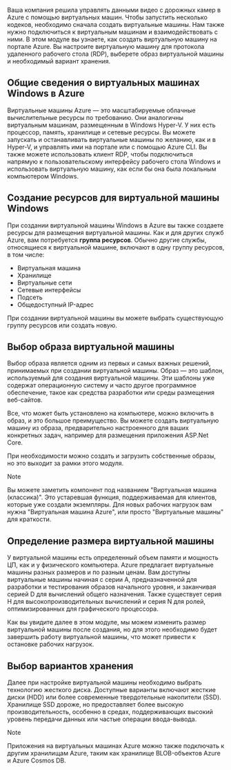 Ваша компания решила управлять данными видео с дорожных камер в Azure с помощью виртуальных машин. Чтобы запустить несколько кодеков, необходимо сначала создать виртуальные машины. Нам также нужно подключиться к виртуальным машинам и взаимодействовать с ними. В этом модуле вы узнаете, как создать виртуальную машину на портале Azure. Вы настроите виртуальную машину для протокола удаленного рабочего стола (RDP), выберете образ виртуальной машины и необходимый вариант хранения.

## <a name="introduction-to-windows-virtual-machines-in-azure"></a>Общие сведения о виртуальных машинах Windows в Azure

Виртуальные машины Azure — это масштабируемые облачные вычислительные ресурсы по требованию. Они аналогичны виртуальным машинам, размещенным в Windows Hyper-V. У них есть процессор, память, хранилище и сетевые ресурсы. Вы можете запускать и останавливать виртуальные машины по желанию, как и в Hyper-V, и управлять ими на портале или с помощью Azure CLI. Вы также можете использовать клиент RDP, чтобы подключиться напрямую к пользовательскому интерфейсу рабочего стола Windows и использовать виртуальную машину, как если бы она была локальным компьютером Windows.

## <a name="create-resources-for-a-windows-vm"></a>Создание ресурсов для виртуальной машины Windows

При создании виртуальной машины Windows в Azure вы также создаете ресурсы для размещения виртуальной машины. Как и для других служб Azure, вам потребуется **группа ресурсов**. Обычно другие службы, относящиеся к виртуальной машине, включают в одну группу ресурсов, в том числе:

* Виртуальная машина
* Хранилище
* Виртуальные сети 
* Сетевые интерфейсы
* Подсеть
* Общедоступный IP-адрес

При создании виртуальной машины вы можете выбрать существующую группу ресурсов или создать новую.

## <a name="choose-the-vm-image"></a>Выбор образа виртуальной машины

Выбор образа является одним из первых и самых важных решений, принимаемых при создании виртуальной машины. Образ — это шаблон, используемый для создания виртуальной машины. Эти шаблоны уже содержат операционную систему и часто другое программное обеспечение, такое как средства разработки или среды размещения веб-сайтов.

Все, что может быть установлено на компьютере, можно включить в образ, и это большое преимущество. Вы можете создать виртуальную машину из образа, предварительно настроенного для ваших конкретных задач, например для размещения приложения ASP.Net Core.

При необходимости можно создать и загрузить собственные образы, но это выходит за рамки этого модуля.

> [!Note] 
> Вы можете заметить компонент под названием "Виртуальная машина (классика)". Это устаревшая функция, поддерживаемая для клиентов, которые уже создали экземпляры. Для новых рабочих нагрузок вам нужна "Виртуальная машина Azure", или просто "Виртуальные машины" для краткости.

## <a name="sizing-your-vm"></a>Определение размера виртуальной машины

У виртуальной машины есть определенный объем памяти и мощность ЦП, как и у физического компьютера. Azure предлагает виртуальные машины разных размеров и по разным ценам. Вам доступны виртуальные машины начиная с серии A, предназначенной для разработки и тестирования образов начального уровня, и заканчивая серией D для вычислений общего назначения. Также существует серия H для высокопроизводительных вычислений и серия N для ролей, оптимизированных для графического процессора.

Как вы увидите далее в этом модуле, мы можем изменить размер виртуальной машины после создания, но для этого необходимо будет завершить работу виртуальной машины, что может привести к остановке рабочих нагрузок.

## <a name="choosing-storage-options"></a>Выбор вариантов хранения

Далее при настройке виртуальной машины необходимо выбрать технологию жесткого диска. Доступные варианты включают жесткие диски (HDD) или более современные твердотельные накопители (SSD). Хранилище SSD дороже, но предоставляет более высокую производительность, особенно в средах, поддерживающих высокий уровень передачи данных или частые операции ввода-вывода.

> [!Note] 
> Приложения на виртуальных машинах Azure можно также подключать к другим хранилищам Azure, таким как хранилище BLOB-объектов Azure и Azure Cosmos DB.
